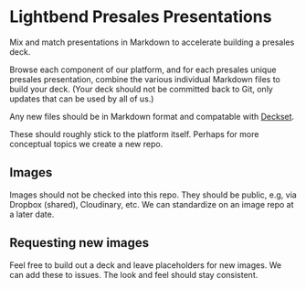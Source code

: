 # Lightbend Presales Presentations

Mix and match presentations in Markdown to accelerate building a presales deck. 

Browse each component of our platform, and for each presales unique presales presentation, combine the various individual Markdown files to build your deck. (Your deck should not be committed back to Git, only updates that can be used by all of us.)

Any new files should be in Markdown format and compatable with [Deckset](http://www.decksetapp.com/). 

These should roughly stick to the platform itself. Perhaps for more conceptual topics we create a new repo.

## Images

Images should not be checked into this repo. They should be public, e.g, via Dropbox (shared), Cloudinary, etc. We can standardize on an image repo at a later date.

## Requesting new images

Feel free to build out a deck and leave placeholders for new images. We can add these to issues. The look and feel should stay consistent.
